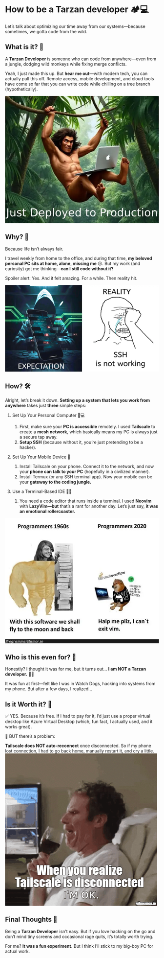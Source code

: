 # How to be a Tarzan developer 🏕️💻

Let’s talk about optimizing our time away from our systems—because sometimes, we gotta code from the wild.

## What is it? 🤔

A **Tarzan Developer** is someone who can code from anywhere—even from a jungle, dodging wild monkeys while fixing merge conflicts.

Yeah, I just made this up. But **hear me out**—with modern tech, you can actually pull this off. Remote access, mobile development, and cloud tools have come so far that you can write code while chilling on a tree branch (hypothetically).

![alt text](https://raw.githubusercontent.com/hvkalayil/hvkalayil.github.io/main/src/content/blogs/How%20to%20be%20a%20Tarzan%20developer/tarzan%20deploying.webp)

## Why? 🚀

Because life isn’t always fair.

I travel weekly from home to the office, and during that time, **my beloved personal PC sits at home, alone, missing me** 😢. But my work (and curiosity) got me thinking—**can I still code without it?**

Spoiler alert: Yes. And it felt amazing. For a while. Then reality hit.

![alt text](https://raw.githubusercontent.com/hvkalayil/hvkalayil.github.io/main/src/content/blogs/How%20to%20be%20a%20Tarzan%20developer/mobile%20expectation.webp)

## How? 🛠️

Alright, let’s break it down. **Setting up a system that lets you work from anywhere** takes just **three** simple steps:

1. Set Up Your Personal Computer 🏡💻
   1. First, make sure your **PC is accessible** remotely. I used **Tailscale** to create a **mesh network**, which basically means my PC is always just a secure tap away.
   2. **Setup SSH** (because without it, you’re just pretending to be a hacker).

2. Set Up Your Mobile Device 📱
   1. Install Tailscale on your phone. Connect it to the network, and now your **phone can talk to your PC** (hopefully in a civilized manner).
   2. Install Termux (or any SSH terminal app). Now your mobile can be your **gateway to the coding jungle.**

3. Use a Terminal-Based IDE 🧑‍💻
   1. You need a code editor that runs inside a terminal. I used **Neovim** with **LazyVim—but** that’s a rant for another day. Let’s just say, **it was an emotional rollercoaster.**

![alt text](https://raw.githubusercontent.com/hvkalayil/hvkalayil.github.io/main/src/content/blogs/How%20to%20be%20a%20Tarzan%20developer/exit%20vim.webp)
## Who is this even for? 🎯

Honestly? I thought it was for me, but it turns out… **I am NOT a Tarzan developer.** 🏴‍☠️

It was fun at first—felt like I was in Watch Dogs, hacking into systems from my phone. But after a few days, I realized...

## Is it Worth it? 🤷

✅ YES. Because it’s free. If I had to pay for it, I’d just use a proper virtual desktop like Azure Virtual Desktop (which, fun fact, I actually used, and it works great).

🚨 BUT there’s a problem:

**Tailscale does NOT auto-reconnect** once disconnected. So if my phone lost connection, I had to go back home, manually restart it, and cry a little.
![alt text](https://raw.githubusercontent.com/hvkalayil/hvkalayil.github.io/main/src/content/blogs/How%20to%20be%20a%20Tarzan%20developer/tailscale%20disconnected.gif)

## Final Thoughts 🌲

Being a **Tarzan Developer** isn’t easy. But if you love hacking on the go and don’t mind tiny screens and occasional rage quits, it’s totally worth trying.

For me? **It was a fun experiment.** But I think I’ll stick to my big-boy PC for actual work.
